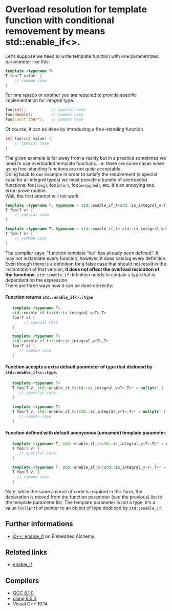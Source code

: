 # Overload resolution for template function with conditional removement by means std::enable_if<>.  
Let's suppose we need to write template function with one parametrized parameteter like this:
```cpp
template <typename T>
T foo(T value) {
    // common case
}
```
For one reason or another you are required to provide specific implementation for _integral_ type.
```cpp
foo(int);           // special case
foo(double);        // common case
foo(const char*);   // common case
```

Of course, it can be done by introducing a free-standing function
```cpp
int foo(int value) {
    // special case
}
```
The given example is far away from a reality but in a practice sometimes we  need to use overloaded template functions. i.e. there are some cases when using free-standing functions are not quite acceptable.   
Going back to our example in order to satisfy the requirement (a special case for all _integral_ types) we must provide a bundle of overloaded functions: foo(`long`), foo(`char`), foo(`unsigned`), etc.
It's an annoying and error-prove routine.  
Well, the first attempt will not work
```cpp
template <typename T, typename = std::enable_if_t<std::is_integral_v<T>>>
T foo(T v) {
    // special case
}

template <typename T, typename = std::enable_if_t<!std::is_integral_v<T>>>
T foo(T v) {
    // common case
}
```
The compiler says: "function template 'foo' has already been defined".
It may not instantiate every function, however, it does catalog every definition. Even though there is a definition for a false case that should not result in the instantiation of that version, __it does not affect the overload resolution of the functions__.  `std::enable_if` definition needs to contain a type that is dependent on the expression.  
There are three ways how it can be done correctly:

#### Function returns `std::enable_if<>::type`
```cpp
   template <typename T>
   std::enable_if_t<std::is_integral_v<T>,T>
   foo(T v) {
        // special case
   }

   template <typename T>
   std::enable_if_t<!std::is_integral_v<T>,T>
   foo(T v) {
      // common case
   }
```
#### Function accepts a __extra default parameter__ of type that deduced by `std::enable_if<>::type`. 
```cpp
   template <typename T>
   T foo(T v, std::enable_if_t<std::is_integral_v<T>,T>* = nullptr) {
      // specific case
   }
   
   template <typename T>
   T foo(T v, std::enable_if_t<!std::is_integral_v<T>,T>* = nullptr) {
      // common case
   }
```
#### Function defined with default anonymous (unnamed) template parameter. 
```cpp
   template <typename T, std::enable_if_t<std::is_integral_v<T>,T>* = nullptr>
   T foo(T v) {
      // specific case
   }
   
   template <typename T, std::enable_if_t<!std::is_integral_v<T>,T>* = nullptr>
   T foo(T v) {
     // common case
   }
```
Note, while the same amount of code is required in this form, the declaration is moved from the function parameter (see the previous) list to the template parameter list. The template parameter is not a type, it's a value (`nullprt`) of pointer to an object of type deduced by `std::enable_if`.


## Further informations
* [C++: enable_if](http://codeofthedamned.com/index.php/enable_if) on Embedded Alchemy. 
## Related links
* [enable_if](../enable_if)
## Compilers
* [GCC 8.1.0](https://wandbox.org/)
* [clang 6.0.0](https://wandbox.org/)
* Visual C++ 19.14 
